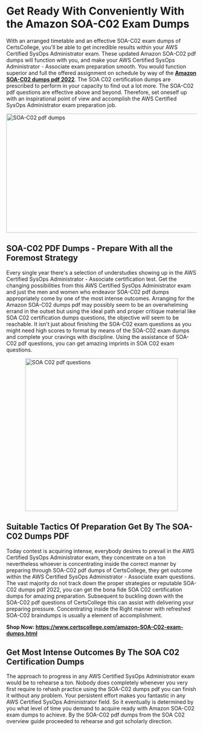 <h1><strong>Get Ready With Conveniently With the Amazon SOA-C02 Exam Dumps&nbsp;</strong></h1>
<p><span style="font-weight: 400;">With an arranged timetable and an effective  SOA-C02 exam dumps of CertsCollege, you'll be able to get incredible results within your AWS Certified SysOps Administrator exam. These updated Amazon SOA-C02 pdf dumps will function with you, and make your AWS Certified SysOps Administrator - Associate exam preparation smooth. You would function superior and full the offered assignment on schedule by way of the <strong><a href="https://www.certscollege.com/amazon-SOA-C02-exam-dumps.html">Amazon SOA-C02 dumps pdf 2022</a></strong>. The SOA C02 certification dumps are prescribed to perform in your capacity to find out a lot more. The  SOA-C02 pdf questions are effective above and beyond. Therefore, set oneself up with an inspirational point of view and accomplish the AWS Certified SysOps Administrator exam preparation job.&nbsp;</span></p>
<p><span style="font-weight: 400;"><img style="display: block; margin-left: auto; margin-right: auto;" src="https://i.ibb.co/CPDK3ps/Yellow-and-Blue-Initiative-Blog-Banner.png" alt="SOA-C02 pdf dumps" width="559" height="315" /></span></p>
<h2><strong>SOA-C02 PDF Dumps - Prepare With all the Foremost Strategy</strong></h2>
<p><span style="font-weight: 400;">Every single year there's a selection of understudies showing up in the AWS Certified SysOps Administrator - Associate certification test. Get the changing possibilities from this AWS Certified SysOps Administrator exam and just the men and women who endeavor SOA-C02 pdf dumps appropriately come by one of the most intense outcomes. Arranging for the Amazon SOA-C02 dumps pdf may possibly seem to be an overwhelming errand in the outset but using the ideal path and proper critique material like SOA C02 certification dumps questions, the objective will seem to be reachable. It isn't just about finishing the SOA-C02 exam questions as you might need high scores to format by means of the SOA-C02 exam dumps and complete your cravings with discipline. Using the assistance of SOA-C02 pdf questions, you can get amazing imprints in SOA C02 exam questions.</span></p>
<p><span style="font-weight: 400;"><a href="https://tinyurl.com/e9et52bk"><img style="display: block; margin-left: auto; margin-right: auto;" src="https://i.ibb.co/9tMrhdY/Teacher-Appreciation-Invitation.png" alt="SOA C02 pdf questions " width="404" height="404" /></a></span></p>
<h2><strong>Suitable Tactics Of Preparation Get By The SOA-C02 Dumps PDF</strong></h2>
<p><span style="font-weight: 400;">Today contest is acquiring intense, everybody desires to prevail in the AWS Certified SysOps Administrator exam, they concentrate on a ton nevertheless whoever is concentrating inside the correct manner by preparing through SOA-C02 pdf dumps of CertsCollege, they get outcome within the AWS Certified SysOps Administrator - Associate exam questions. The vast majority do not track down the proper strategies or reputable SOA-C02 dumps pdf 2022, you can get the bona fide SOA C02 certification dumps for amazing preparation. Subsequent to buckling down with the  SOA-C02 pdf questions of CertsCollege this can assist with delivering your preparing pressure. Concentrating inside the Right manner with refreshed SOA-C02 braindumps is usually a element of accomplishment.</span></p>
<p><span style="font-weight: 400;"><strong>Shop Now: <a href="https://www.certscollege.com/amazon-SOA-C02-exam-dumps.html">https://www.certscollege.com/amazon-SOA-C02-exam-dumps.html</a></strong></span></p>
<h2><strong>Get Most Intense Outcomes By The SOA C02 Certification Dumps</strong></h2>
<p><span style="font-weight: 400;">The approach to progress in any AWS Certified SysOps Administrator exam would be to rehearse a ton. Nobody does completely whenever you very first require to rehash practice using the SOA-C02 dumps pdf you can finish it without any problem. Your persistent effort makes you fantastic in any AWS Certified SysOps Administrator field. So it eventually is determined by you what level of time you demand to acquire ready with Amazon SOA-C02 exam dumps to achieve. By the SOA-C02 pdf dumps from the SOA C02 overview guide proceeded to rehearse and got scholarly direction.</span></p>
